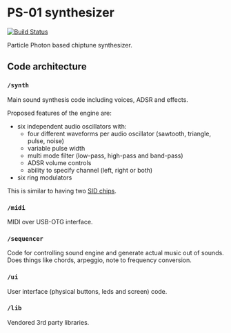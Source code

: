 # PS-01 synthesizer

[![Build Status](https://travis-ci.org/suda/ps-01.svg?branch=master)](https://travis-ci.org/suda/ps-01)

Particle Photon based chiptune synthesizer.

## Code architecture

### `/synth`

Main sound synthesis code including voices, ADSR and effects.

Proposed features of the engine are:

* six independent audio oscillators with:
	* four different waveforms per audio oscillator (sawtooth, triangle, pulse, noise)
	* variable pulse width
	* multi mode filter (low-pass, high-pass and band-pass)
	* ADSR volume controls
	* ability to specify channel (left, right or both)
* six ring modulators

This is similar to having two [SID chips](https://en.wikipedia.org/wiki/MOS_Technology_SID#Features).

### `/midi`

MIDI over USB-OTG interface.

### `/sequencer`

Code for controlling sound engine and generate actual music out of sounds. Does things like chords, arpeggio, note to frequency conversion.

### `/ui`

User interface (physical buttons, leds and screen) code.

### `/lib`

Vendored 3rd party libraries.
